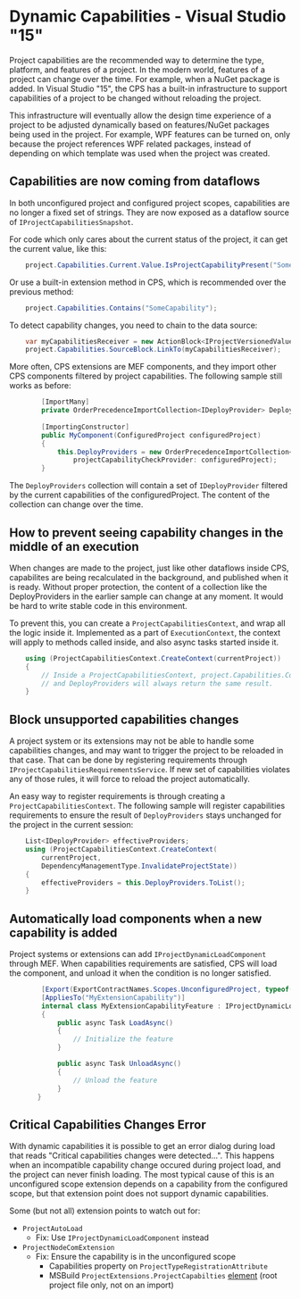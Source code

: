 Dynamic Capabilities - Visual Studio "15"
====================

Project capabilities are the recommended way to determine the type, platform,
and features of a project. In the modern world, features of a project can change over the time.
For example, when a NuGet package is added. In Visual Studio "15",
the CPS has a built-in infrastructure to support capabilities of a project to be changed without
reloading the project.

This infrastructure will eventually allow the design time experience of
a project to be adjusted dynamically based on features/NuGet packages being used in the project.
For example, WPF features can be turned on, only because the project references WPF related packages,
instead of depending on which template was used when the project was created.
 

Capabilities are now coming from dataflows
---------------------------------------------------
In both unconfigured project and configured project scopes, capabilities are no longer a fixed set of strings. 
They are now exposed as a dataflow source of `IProjectCapabilitiesSnapshot`.

For code which only cares about the current status of the project, it can get the current value,
like this:

```csharp
    project.Capabilities.Current.Value.IsProjectCapabilityPresent("SomeCapability");
```

Or use a built-in extension method in CPS, which is recommended over the previous method:

```csharp
    project.Capabilities.Contains("SomeCapability");
```

To detect capability changes, you need to chain to the data source:

```csharp
    var myCapabilitiesReceiver = new ActionBlock<IProjectVersionedValue<IProjectCapabilitiesSnapshot>>(...);
    project.Capabilities.SourceBlock.LinkTo(myCapabilitiesReceiver);
```

More often, CPS extensions are MEF components, and they import other CPS components filtered by project
capabilities. The following sample still works as before:

```csharp
        [ImportMany]
        private OrderPrecedenceImportCollection<IDeployProvider> DeployProviders { get; set; }
        
        [ImportingConstructor]
        public MyComponent(ConfiguredProject configuredProject)
        {
            this.DeployProviders = new OrderPrecedenceImportCollection<IDeployProvider>(
                projectCapabilityCheckProvider: configuredProject);
        }       
```

The `DeployProviders` collection will contain a set of `IDeployProvider` filtered by the current capabilities
of the configuredProject. The content of the collection can change over the time. 

How to prevent seeing capability changes in the middle of an execution
---------------------------------------------------
When changes are made to the project, just like other dataflows inside CPS, capabilites are being recalculated
in the background, and published when it is ready. Without proper protection, the content of a collection
like the DeployProviders in the earlier sample can change at any moment. It would be hard to write stable
code in this environment.

To prevent this, you can create a `ProjectCapabilitiesContext`, and wrap all the logic
inside it. Implemented as a part of `ExecutionContext`, the context will apply to methods called inside, and
also async tasks started inside it. 

```csharp
    using (ProjectCapabilitiesContext.CreateContext(currentProject))
    {
        // Inside a ProjectCapabilitiesContext, project.Capabilities.Contains("SomeCapability")
        // and DeployProviders will always return the same result.
    }
```

Block unsupported capabilities changes
---------------------------------------------------
A project system or its extensions may not be able to handle some capabilities changes,
and may want to trigger the project to be reloaded in that case.
That can be done by registering requirements through `IProjectCapabilitiesRequirementsService`.
If new set of capabilities violates any of those rules, it will force to reload the project automatically.

An easy way to register requirements is through creating a `ProjectCapabilitiesContext`.  The following
sample will register capabilities requirements to ensure the result of `DeployProviders` stays unchanged
for the project in the current session:

```csharp
    List<IDeployProvider> effectiveProviders;
    using (ProjectCapabilitiesContext.CreateContext(
        currentProject,
        DependencyManagementType.InvalidateProjectState))
    {
        effectiveProviders = this.DeployProviders.ToList();
    }
```

Automatically load components when a new capability is added
---------------------------------------------------
Project systems or extensions can add `IProjectDynamicLoadComponent` through MEF. 
When capabilities requirements are satisfied, CPS will load the component, 
and unload it when the condition is no longer satisfied.

```csharp
        [Export(ExportContractNames.Scopes.UnconfiguredProject, typeof(IProjectDynamicLoadComponent))]
        [AppliesTo("MyExtensionCapability")]
        internal class MyExtensionCapabilityFeature : IProjectDynamicLoadComponent
        {
            public async Task LoadAsync()
            {
                // Initialize the feature
            }

            public async Task UnloadAsync()
            {
                // Unload the feature
            }
       }
 ```

Critical Capabilities Changes Error
---------------------------------------------------
With dynamic capabilities it is possible to get an error dialog during load that reads
"Critical capabilities changes were detected...". This happens when an incompatible
capability change occured during project load, and the project can never finish loading.
The most typical cause of this is an unconfigured scope extension depends on a capability
from the configured scope, but that extension point does not support dynamic capabilities.

Some (but not all) extension points to watch out for:
- `ProjectAutoLoad`
   * Fix: Use `IProjectDynamicLoadComponent` instead
- `ProjectNodeComExtension`
   * Fix: Ensure the capability is in the unconfigured scope
      * Capabilities property on `ProjectTypeRegistrationAttribute`
      * MSBuild `ProjectExtensions.ProjectCapabilties` [element](https://msdn.microsoft.com/en-us/library/ycwcwzs7.aspx)
        (root project file only, not on an import)
